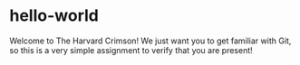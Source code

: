 # hello-world
Welcome to The Harvard Crimson! We just want you to get familiar with Git, so this is a very simple assignment to verify that you are present!
